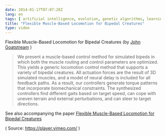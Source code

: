 ```yaml
---
date: 2014-01-17T07:07:28Z
lang: en
tags: [ artificial intelligence, evolution, genetic algorithms, learning, neural networks, simulation ]
title: "Flexible Muscle-Based Locomotion for Bipedal Creatures"
type: video
---
```


Flexible Muscle-Based Locomotion for Bipedal Creatures (by [John Goatstream](https://vimeo.com/79098420) )

> We present a muscle-based control method for simulated bipeds in which
> both the muscle routing and control parameters are optimized. This
> yields a generic locomotion control method that supports a variety of
> bipedal creatures. All actuation forces are the result of 3D simulated
> muscles, and a model of neural delay is included for all feedback
> paths. As a result, our controllers generate torque patterns that
> incorporate biomechanical constraints. The synthesized controllers
> find different gaits based on target speed, can cope with uneven
> terrain and external perturbations, and can steer to target
> directions.

See also accompanying the paper [Flexible Muscle-Based Locomotion for Bipedal Creatures](http://www.cs.ubc.ca/~van/papers/2013-TOG-MuscleBasedBipeds/2013-TOG-MuscleBasedBipeds.pdf)

( Source: <https://player.vimeo.com/> )

